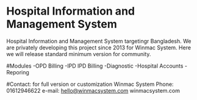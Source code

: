 # Hospital Information and Management System
Hospital Information and Management System targetingr Bangladesh. 
We are privately developing this project since 2013 for Winmac System. Here we will release standard minimum version for community. 

#Modules 
-OPD Billing
-IPD IPD Billing 
-Diagnostic 
-Hospital Accounts
-Reporing


#Contact: 
for full version or customization
Winmac System
Phone: 01612946622
e-mail: hello@winmacsystem.com
winmacsystem.com
